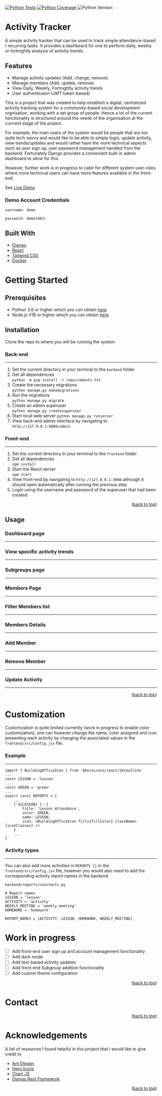 <a name="readme-top"></a>
[![Python Tests](https://github.com/JustOmondi/Activity-Tracker/actions/workflows/python_tests.yml/badge.svg)](https://github.com/JustOmondi/Activity-Tracker/actions/workflows/python_tests.yml)
[![Python Coverage](https://codecov.io/gh/JustOmondi/Activity-Tracker/branch/main/graph/badge.svg?token=VK2YI0Q2IY)](https://codecov.io/gh/JustOmondi/Activity-Tracker)
![Python Version](https://img.shields.io/pypi/pyversions/django)

# Activity Tracker
A simple activity tracker that can be used to track simple attendance-based / recurring tasks. It provides a dashboard for one to perform daily, weekly or fortnightly analysis of activity trends.

## Features
<a name="features"></a>
- Manage activity updates (Add, change, remove)
- Manage members (Add, update, remove) 
- View Daily, Weekly, Fortnightly activity trends
- User authenticaion (JWT token-based)

This is a project that was created to help establish a digital, centralized activity tracking system for a community-based social development orgnisation, working with a set group of people. Hence a lot of the current functionality is structured around the needs of the organisation at the currrent stage of the project. 

For example, the main users of the system would be people that are not quite tech-savvy and would like to be able to simply login, update activity, view trends/updates and would rather have the more technical aspects such as user sign up, user password management handled from the backend. Fortunately Django provides a convenient built-in admin dashboard to allow for this.

However, further work is in progress to cater for different system user-roles where more technical users can have more features available in the front-end

<a name="demo"></a>
See [Live Demo]()

### Demo Account Credentials
`username: demo`

`password: demo1403!`


## Built With
<a name="built-with"></a>
* [Django](https://www.djangoproject.com/)
* [React](https://react.dev/)
* [Tailwind CSS](https://tailwindcss.com/)
* [Docker](https://www.docker.com/)

# Getting Started


## Prerequisites
<a name="prerequisites"></a>
- Python 3.8 or higher which you can obtain [here](https://www.python.org/downloads/)
- Node.js V18 or higher which you can obtain [here](https://nodejs.dev/en/download/)

## Installation
<a name="installation"></a>
Clone the repo to where you will be running the system

### Back-end
---
1. Set the current directory in your terminal to the `backend` folder
2. Get all dependencies<br>
`python -m pip install -r requirements.txt`
3. Create the necessary migrations<br>
`python manage.py makemigrations`
4. Run the migrations<br>
`python manage.py migrate`
4. Create an admin superuser<br>
`python manage.py createsuperuser`
5. Start local web server
`python manage.py runserver`
6. View back-end admin interface by navigating to `http://127.0.0.1:8000/admin`


### Front-end
---
1. Set the current directory in your terminal to the `frontend` folder
2. Get all dependencies<br>
`npm install`
3. Start the React server<br>
`npm start`
5. View front-end by navigating to `http://127.0.0.1:3000` although it  should open automatically after running the previous step
6. Login using the username and password of the superuser that had been created

<p align="right">(<a href="#readme-top">back to top</a>)</p>

## Usage
<a name="usage"></a>

### Dashboard page
---

### View specific activity trends
---

### Subgroups page
---

### Members Page
---

### Filter Members list
---

### Members Details
---

### Add Member
---

### Remove Member
---

### Update Activity
---

<p align="right">(<a href="#readme-top">back to top</a>)</p>

# Customization
Customization is quite limited currently (work in progress to enable color customization), one can however change the name, color assigned and icon presenting each activity by changing the associated values in the `frontend/src/Config.jsx` file. 

### Example
---
```
import { BuildingOfficeIcon } from '@heroicons/react/24/outline'
...
const LESSON = 'lesson'
...
const GREEN = 'green'
...
export const REPORTS = {
    ...
    [`${LESSON}`]: {
        title: 'Lesson Attendance',
        color: GREEN,
        name: LESSON,
        icon: <BuildingOfficeIcon fill={fillColor} className={iconClasses} />
    }
    ...
}
```

### Activity types
---
You can also add more activities in ``REPORTS {}`` in the `frontend/src/Config.jsx` file, however you would also need to add the corresponding activity report names in the backend

`backend/reports/constants.py`

```
# Report names
LESSON = 'lesson'
ACTIVITY = 'activity'
WEEKLY_MEETING = 'weekly_meeting'
HOMEWORK = 'homework'

REPORT_NAMES = [ACTIVITY, LESSON, HOMEWORK, WEEKLY_MEETING]
```
<a name="usage"></a>

# Work in progress
<a name="wip"></a>
- [ ] Add front-end user sign up and account management functionality
- [ ] Add dark mode
- [ ] Add text-based activity updates
- [ ] Add front-end Subgroup addition functionality
- [ ] Add custom theme configuration

<p align="right">(<a href="#readme-top">back to top</a>)</p>

# Contact
<a name="usage"></a>
<p align="right">(<a href="#readme-top">back to top</a>)</p>

# Acknowledgements
<a name="acknowledgements"></a>
A list of resources I found helpful in this project that I would like to give credit to 
* [Ant Design](https://ant.design/)
* [Hero Icons](https://heroicons.com/)
* [Chart JS](https://www.chartjs.org/)
* [Django Rest Framework](https://www.django-rest-framework.org/)

<p align="right">(<a href="#readme-top">back to top</a>)</p>